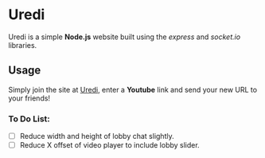 # Uredi

Uredi is a simple **Node.js** website built using the *express* and *socket.io* libraries.

## Usage

Simply join the site at [Uredi](http://uredi.herokuapp.com), enter a **Youtube** link and send your new URL to your friends!

### To Do List:

- [ ] Reduce width and height of lobby chat slightly.
- [ ] Reduce X offset of video player to include lobby slider.
